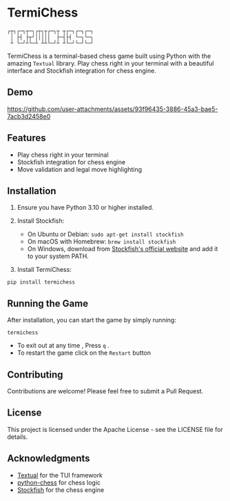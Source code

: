 # TermiChess

```
┌┬┐┌─┐┬─┐┌┬┐┬┌─┐┬ ┬┌─┐┌─┐┌─┐
 │ ├┤ ├┬┘│││││  ├─┤├┤ └─┐└─┐
 ┴ └─┘┴└─┴ ┴┴└─┘┴ ┴└─┘└─┘└─┘
```

TermiChess is a terminal-based chess game built using Python with the amazing `Textual` library. Play chess right in your terminal with a beautiful interface and Stockfish integration for chess engine.

## Demo

https://github.com/user-attachments/assets/93f96435-3886-45a3-bae5-7acb3d2458e0

## Features

- Play chess right in your terminal
- Stockfish integration for chess engine
- Move validation and legal move highlighting

## Installation

1. Ensure you have Python 3.10 or higher installed.

2. Install Stockfish:

   - On Ubuntu or Debian: `sudo apt-get install stockfish`
   - On macOS with Homebrew: `brew install stockfish`
   - On Windows, download from [Stockfish's official website](https://stockfishchess.org/download/) and add it to your system PATH.

3. Install TermiChess:

`pip install termichess`

## Running the Game

After installation, you can start the game by simply running:

`termichess`

- To exit out at any time , Press `q` .
- To restart the game click on the `Restart` button

## Contributing

Contributions are welcome! Please feel free to submit a Pull Request.

## License

This project is licensed under the Apache License - see the LICENSE file for details.

## Acknowledgments

- [Textual](https://github.com/Textualize/textual) for the TUI framework
- [python-chess](https://github.com/niklasf/python-chess) for chess logic
- [Stockfish](https://stockfishchess.org/) for the chess engine
